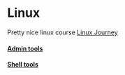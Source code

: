 # Linux

Pretty nice linux course [Linux Journey](https://linuxjourney.com/)

#### [Admin tools](admin_tools.md)
#### [Shell tools](shell_tools/index.md)
